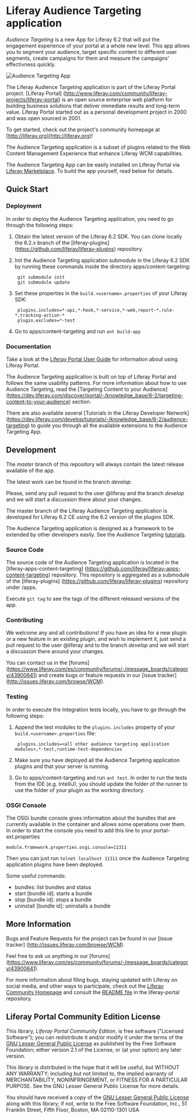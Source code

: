 # Liferay Audience Targeting application

*Audience Targeting* is a new App for Liferay 6.2 that will put the engagement
 experience of your portal at a whole new level. This app allows you to segment
 your audience, target specific content to different user segments, create 
 campaigns for them and measure the campaigns' effectivness quickly.

![Audience Targeting App](https://raw.githubusercontent.com/liferay/liferay-apps-content-targeting/master/audience_targeting_icon.png) 

The Liferay Audience Targeting application is part of the Liferay Portal
project.
[Liferay Portal]
(http://www.liferay.com/community/liferay-projects/liferay-portal) is an
open source enterprise web platform for building business solutions that deliver
immediate results and long-term value. Liferay Portal started out as a personal
development project in 2000 and was open sourced in 2001.

To get started, check out the project's community homepage at
[http://liferay.org](http://liferay.org)!

The Audience Targeting application is a subset of plugins related to the Web
Content Management Experience that enhance Liferay WCM capabilities.

The Audience Targeting App can be easily installed on Liferay Portal via
[Liferay Marketplace](http://liferay.com/marketplace).
To build the app yourself, read below for details.

## Quick Start

### Deployment

In order to deploy the Audience Targeting application, you need to go through
the following steps:

1. Obtain the latest version of the Liferay 6.2 SDK. You can clone locally the
6.2.x branch of the [liferay-plugins]
(https://github.com/liferay/liferay-plugins) repository.
2. Init the Audience Targeting application submodule in the Liferay 6.2 SDK by
running these commands inside the directory apps/content-targeting:

		git submodule init
		git submodule update

3. Set these properties in the `build.<username>.properties` of your Liferay SDK:

		plugins.includes=*-api,*-hook,*-service,*-web,report-*,rule-*,tracking-action-*
		plugin.excludes=*-test

4. Go to apps/content-targeting and run `ant build-app`

### Documentation

Take a look at the [Liferay Portal User Guide](https://dev.liferay.com/discover/portal)
for information about using Liferay Portal.

The Audience Targeting application is built on top of Liferay Portal and follows
the same usability patterns. For more information about how to use Audience
Targeting, read the [Targeting Content to your Audience]
(https://dev.liferay.com/discover/portal/-/knowledge_base/6-2/targeting-content-to-your-audience)
section.

There are also available several [Tutorials in the Liferay Developer Network]
(https://dev.liferay.com/develop/tutorials/-/knowledge_base/6-2/audience-targeting)
to guide you through all the available extensions to the Audience Targeting App.


## Development

The *master* branch of this repository will always contain the latest release
available of the app.

The latest work can be found in the branch *develop*.

Please, send any pull request to the user @liferay and the branch *develop* and
we will start a discussion there about your changes.

The master branch of the Liferay Audience Targeting application is developed for
Liferay 6.2 CE using the 6.2 version of the plugins SDK.

The Audience Targeting application is designed as a framework to be extended by
other developers easily. See the Audience Targeting [tutorials](https://dev.liferay.com/develop/tutorials/-/knowledge_base/6-2/audience-targeting).

### Source Code

The source code of the Audience Targeting application is located in the
[liferay-apps-content-targeting]
(https://github.com/liferay/liferay-apps-content-targeting) repository. This
repository is aggregated as a submodule of the [liferay-plugins]
(https://github.com/liferay/liferay-plugins) repository under /apps.

Execute `git tag` to see the tags of the different released versions of the app.

### Contributing

We welcome any and all contributions! If you have an idea for a new plugin
or a new feature in an existing plugin, and wish to implement it, just send a
pull request to the user @liferay and to the branch *develop* and
we will start a discussion there around your changes.

You can contact us in the [forums]
(https://www.liferay.com/es/community/forums/-/message_boards/category/43900641)
 and create bugs or feature requests in our [issue tracker]
 (http://issues.liferay.com/browse/WCM).


### Testing

In order to execute the Integration tests locally, you have to go through the
following steps:

1. Append the test modules to the `plugins.includes` property of your
`build.<username>.properties` file:

		plugins.includes=<all other audience targeting application modules>,*-test,runtime-test-dependencies

2. Make sure you have deployed all the Audience Targeting application plugins
and that your server is running.
3. Go to apps/content-targeting and run `ant test`. In order to run the tests
from the IDE (e.g. IntelliJ), you should update the
folder of the runner to use the folder of your plugin as the working directory.


### OSGI Console

The OSGi bundle console gives information about the bundles that are currently
 available in the container and allows some operations over them. In order to
 start the console you need to add this line to your portal-ext.properties

```
module.framework.properties.osgi.console=11311
```

 Then you can just run `telnet localhost 11311` once the Audience Targeting
 application plugins have been deployed.

Some useful commands:

* bundles: list bundles and status
* start [bundle id]: starts a bundle
* stop [bundle id]: stops a bundle
* uninstall [bundle id]: uninstalls a bundle

## More Information

Bugs and Feature Requests for the project can be found in our [issue tracker]
(http://issues.liferay.com/browse/WCM).

Feel free to ask us anything in our [forums]
(https://www.liferay.com/es/community/forums/-/message_boards/category/43900641).

For more information about filing bugs, staying updated with Liferay on social
media, and other ways to participate, check out the [Liferay Community
Homepage](http://liferay.org) and consult the [README
file](https://github.com/liferay/liferay-portal/blob/master/README.markdown) in
the liferay-portal repository.

## Liferay Portal Community Edition License

This library, *Liferay Portal Community Edition*, is free software ("Licensed
Software"); you can redistribute it and/or modify it under the terms of the [GNU
Lesser General Public License](http://www.gnu.org/licenses/lgpl-2.1.html) as
published by the Free Software Foundation; either version 2.1 of the License, or
(at your option) any later version.

This library is distributed in the hope that it will be useful, but WITHOUT ANY
WARRANTY; including but not limited to, the implied warranty of MERCHANTABILITY,
NONINFRINGEMENT, or FITNESS FOR A PARTICULAR PURPOSE. See the GNU Lesser General
Public License for more details.

You should have received a copy of the [GNU Lesser General Public
License](http://www.gnu.org/licenses/lgpl-2.1.html) along with this library; if
not, write to the Free Software Foundation, Inc., 51 Franklin Street, Fifth
Floor, Boston, MA 02110-1301 USA
